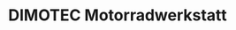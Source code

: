---
title: "DIMOTEC Motorradwerkstatt"
url: /luedenscheid/dimotec-motorradwerkstatt/
shop: Motorrad
---